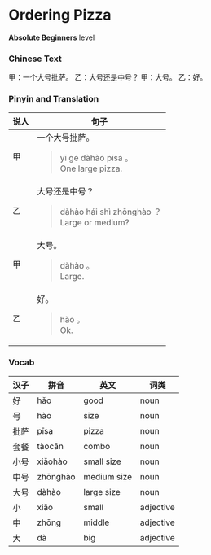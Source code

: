 # Ordering Pizza
**Absolute Beginners** level
### Chinese Text
甲：一个大号批萨。
乙：大号还是中号？
甲：大号。
乙：好。

### Pinyin and Translation
|说人|句子|
|----|----|
|甲|一个大号批萨。<blockquote>yī ge dàhào pīsa 。<br />One large pizza.</blockquote>|
|乙|大号还是中号？<blockquote>dàhào hái shì zhōnghào ？<br />Large or medium?</blockquote>|
|甲|大号。<blockquote>dàhào 。<br />Large.</blockquote>|
|乙|好。<blockquote>hǎo 。<br />Ok.</blockquote>|
### Vocab
|汉子|拼音|英文|词类|
|----|----|----|----|
|好|hǎo|good|noun|
|号|hào|size|noun|
|批萨|pīsa|pizza|noun|
|套餐|tàocān|combo|noun|
|小号|xiǎohào|small size|noun|
|中号|zhōnghào|medium size|noun|
|大号|dàhào|large size|noun|
|小|xiǎo|small|adjective|
|中|zhōng|middle|adjective|
|大|dà|big|adjective|